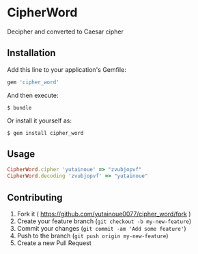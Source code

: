 # CipherWord

Decipher and converted to Caesar cipher

## Installation

Add this line to your application's Gemfile:

```ruby
gem 'cipher_word'
```

And then execute:

    $ bundle

Or install it yourself as:

    $ gem install cipher_word

## Usage

```ruby
CipherWord.cipher 'yutainoue' => "zvubjopvf"
CipherWord.decoding 'zvubjopvf' => "yutainoue"
```

## Contributing

1. Fork it ( https://github.com/yutainoue0077/cipher_word/fork )
2. Create your feature branch (`git checkout -b my-new-feature`)
3. Commit your changes (`git commit -am 'Add some feature'`)
4. Push to the branch (`git push origin my-new-feature`)
5. Create a new Pull Request
